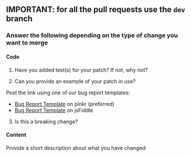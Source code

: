 ## __IMPORTANT: for all the pull requests use the `dev` branch__

### Answer the following depending on the type of change you want to merge

#### Code

1. Have you added test(s) for your patch? If not, why not?


2. Can you provide an example of your patch in use?

  Post the link using one of our bug report templates:
  - [Bug Report Template](http://riotjs.com/examples/plunker/?app=bug-reporter) on plnkr (preferred)
  - [Bug Report Template](http://jsfiddle.net/gianlucaguarini/86m9uepL/) on jsFiddle


3. Is this a breaking change?


#### Content

Provide a short description about what you have changed:
